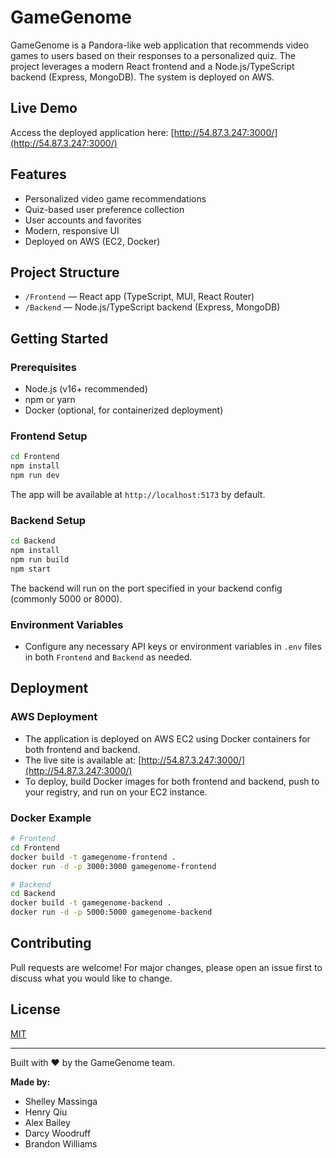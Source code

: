 # GameGenome

GameGenome is a Pandora-like web application that recommends video games to users based on their responses to a personalized quiz. The project leverages a modern React frontend and a Node.js/TypeScript backend (Express, MongoDB). The system is deployed on AWS.

## Live Demo

Access the deployed application here: [http://54.87.3.247:3000/](http://54.87.3.247:3000/)

## Features
- Personalized video game recommendations
- Quiz-based user preference collection
- User accounts and favorites
- Modern, responsive UI
- Deployed on AWS (EC2, Docker)

## Project Structure

- `/Frontend` — React app (TypeScript, MUI, React Router)
- `/Backend` — Node.js/TypeScript backend (Express, MongoDB)

## Getting Started

### Prerequisites
- Node.js (v16+ recommended)
- npm or yarn
- Docker (optional, for containerized deployment)

### Frontend Setup

```bash
cd Frontend
npm install
npm run dev
```
The app will be available at `http://localhost:5173` by default.

### Backend Setup

```bash
cd Backend
npm install
npm run build
npm start
```
The backend will run on the port specified in your backend config (commonly 5000 or 8000).

### Environment Variables
- Configure any necessary API keys or environment variables in `.env` files in both `Frontend` and `Backend` as needed.

## Deployment

### AWS Deployment
- The application is deployed on AWS EC2 using Docker containers for both frontend and backend.
- The live site is available at: [http://54.87.3.247:3000/](http://54.87.3.247:3000/)
- To deploy, build Docker images for both frontend and backend, push to your registry, and run on your EC2 instance.

### Docker Example

```bash
# Frontend
cd Frontend
docker build -t gamegenome-frontend .
docker run -d -p 3000:3000 gamegenome-frontend

# Backend
cd Backend
docker build -t gamegenome-backend .
docker run -d -p 5000:5000 gamegenome-backend
```

## Contributing
Pull requests are welcome! For major changes, please open an issue first to discuss what you would like to change.

## License
[MIT](LICENSE)

---

Built with ❤️ by the GameGenome team.

**Made by:**
- Shelley Massinga
- Henry Qiu
- Alex Bailey
- Darcy Woodruff
- Brandon Williams
